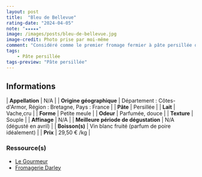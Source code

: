 ```yaml
---
layout: post
title:  "Bleu de Bellevue"
rating-date: "2024-04-05"
note: "★★★★★"
image: /images/posts/bleu-de-bellevue.jpg
image-credit: Photo prise par moi-même
comment: "Considéré comme le premier fromage fermier à pâte persillée de Bretagne, il est similaire au Bleu de Gex. Sa croûte est légèrement grisatre. Son odeur est parfumée mais reste douce. Il a une texture légèrement plus grasse et un goût moins amer. C’est une très belle découverte !"
tags:
    - Pâte persillée
tags-preview: "Pâte persillée"
---
```


## Informations

| **Appellation** | N/A |
| **Origine géographique** | Département : Côtes-d'Armor, Région : Bretagne, Pays : France  |
| **Pâte** | Persillée |
| **Lait** | Vache,cru |
| **Forme** | Petite meule |
| **Odeur** | Parfumée, douce |
| **Texture** | Souple |
| **Affinage** | N/A |
| **Meilleure période de dégustation** | N/A (dégusté en avril) |
| **Boisson(s)** | Vin blanc fruité (parfum de poire idéalement) |
| **Prix** | 29,50 € /kg |

### Ressource(s)
* [Le Gourmeur](https://www.legourmeur.fr/portfolio-items/bleu-de-bellevue-de-bretagne/)
* [Fromagerie Darley](https://fromagerie-darley.fr/produit/bleu-de-bellevue/)